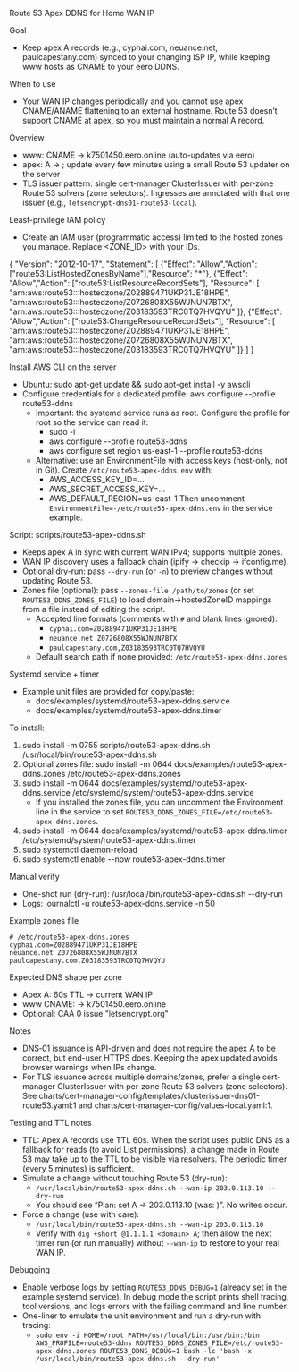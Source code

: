 Route 53 Apex DDNS for Home WAN IP

Goal
- Keep apex A records (e.g., cyphai.com, neuance.net, paulcapestany.com) synced to your changing ISP IP, while keeping www hosts as CNAME to your eero DDNS.

When to use
- Your WAN IP changes periodically and you cannot use apex CNAME/ANAME flattening to an external hostname. Route 53 doesn’t support CNAME at apex, so you must maintain a normal A record.

Overview
- www: CNAME → k7501450.eero.online (auto-updates via eero)
- apex: A → <current WAN IP>; update every few minutes using a small Route 53 updater on the server
- TLS issuer pattern: single cert-manager ClusterIssuer with per‑zone Route 53 solvers (zone selectors). Ingresses are annotated with that one issuer (e.g., `letsencrypt-dns01-route53-local`).

Least-privilege IAM policy
- Create an IAM user (programmatic access) limited to the hosted zones you manage. Replace <ZONE_ID> with your IDs.

{
  "Version": "2012-10-17",
  "Statement": [
    {"Effect": "Allow","Action": ["route53:ListHostedZonesByName"],"Resource": "*"},
    {"Effect": "Allow","Action": ["route53:ListResourceRecordSets"],
     "Resource": [
       "arn:aws:route53:::hostedzone/Z02889471UKP31JE18HPE",
       "arn:aws:route53:::hostedzone/Z0726808X55WJNUN7BTX",
       "arn:aws:route53:::hostedzone/Z03183593TRC0TQ7HVQYU"
     ]},
    {"Effect": "Allow","Action": ["route53:ChangeResourceRecordSets"],
     "Resource": [
       "arn:aws:route53:::hostedzone/Z02889471UKP31JE18HPE",
       "arn:aws:route53:::hostedzone/Z0726808X55WJNUN7BTX",
       "arn:aws:route53:::hostedzone/Z03183593TRC0TQ7HVQYU"
     ]}
  ]
}

Install AWS CLI on the server
- Ubuntu: sudo apt-get update && sudo apt-get install -y awscli
- Configure credentials for a dedicated profile: aws configure --profile route53-ddns
  - Important: the systemd service runs as root. Configure the profile for root so the service can read it:
    - sudo -i
    - aws configure --profile route53-ddns
    - aws configure set region us-east-1 --profile route53-ddns
  - Alternative: use an EnvironmentFile with access keys (host-only, not in Git). Create `/etc/route53-apex-ddns.env` with:
    - AWS_ACCESS_KEY_ID=...
    - AWS_SECRET_ACCESS_KEY=...
    - AWS_DEFAULT_REGION=us-east-1
    Then uncomment `EnvironmentFile=-/etc/route53-apex-ddns.env` in the service example.

Script: scripts/route53-apex-ddns.sh
- Keeps apex A in sync with current WAN IPv4; supports multiple zones.
- WAN IP discovery uses a fallback chain (ipify → checkip → ifconfig.me).
- Optional dry-run: pass `--dry-run` (or `-n`) to preview changes without updating Route 53.
- Zones file (optional): pass `--zones-file /path/to/zones` (or set `ROUTE53_DDNS_ZONES_FILE`) to load domain→hostedZoneID mappings from a file instead of editing the script.
  - Accepted line formats (comments with `#` and blank lines ignored):
    - `cyphai.com=Z02889471UKP31JE18HPE`
    - `neuance.net Z0726808X55WJNUN7BTX`
    - `paulcapestany.com,Z03183593TRC0TQ7HVQYU`
  - Default search path if none provided: `/etc/route53-apex-ddns.zones`

Systemd service + timer
- Example unit files are provided for copy/paste:
  - docs/examples/systemd/route53-apex-ddns.service
  - docs/examples/systemd/route53-apex-ddns.timer

To install:
1) sudo install -m 0755 scripts/route53-apex-ddns.sh /usr/local/bin/route53-apex-ddns.sh
2) Optional zones file: sudo install -m 0644 docs/examples/route53-apex-ddns.zones /etc/route53-apex-ddns.zones
3) sudo install -m 0644 docs/examples/systemd/route53-apex-ddns.service /etc/systemd/system/route53-apex-ddns.service
   - If you installed the zones file, you can uncomment the Environment line in the service to set `ROUTE53_DDNS_ZONES_FILE=/etc/route53-apex-ddns.zones`.
4) sudo install -m 0644 docs/examples/systemd/route53-apex-ddns.timer /etc/systemd/system/route53-apex-ddns.timer
5) sudo systemctl daemon-reload
6) sudo systemctl enable --now route53-apex-ddns.timer

Manual verify
- One-shot run (dry-run): /usr/local/bin/route53-apex-ddns.sh --dry-run
- Logs: journalctl -u route53-apex-ddns.service -n 50

Example zones file
```
# /etc/route53-apex-ddns.zones
cyphai.com=Z02889471UKP31JE18HPE
neuance.net Z0726808X55WJNUN7BTX
paulcapestany.com,Z03183593TRC0TQ7HVQYU
```

Expected DNS shape per zone
- Apex A: 60s TTL → current WAN IP
- www CNAME: → k7501450.eero.online
- Optional: CAA 0 issue "letsencrypt.org"

Notes
- DNS‑01 issuance is API-driven and does not require the apex A to be correct, but end-user HTTPS does. Keeping the apex updated avoids browser warnings when IPs change.
- For TLS issuance across multiple domains/zones, prefer a single cert-manager ClusterIssuer with per‑zone Route 53 solvers (zone selectors). See charts/cert-manager-config/templates/clusterissuer-dns01-route53.yaml:1 and charts/cert-manager-config/values-local.yaml:1.

Testing and TTL notes
- TTL: Apex A records use TTL 60s. When the script uses public DNS as a fallback for reads (to avoid List permissions), a change made in Route 53 may take up to the TTL to be visible via resolvers. The periodic timer (every 5 minutes) is sufficient.
- Simulate a change without touching Route 53 (dry-run):
  - `/usr/local/bin/route53-apex-ddns.sh --wan-ip 203.0.113.10 --dry-run`
  - You should see “Plan: set <domain> A -> 203.0.113.10 (was: <current>)”. No writes occur.
- Force a change (use with care):
  - `/usr/local/bin/route53-apex-ddns.sh --wan-ip 203.0.113.10`
  - Verify with `dig +short @1.1.1.1 <domain> A`; then allow the next timer run (or run manually) without `--wan-ip` to restore to your real WAN IP.

Debugging
- Enable verbose logs by setting `ROUTE53_DDNS_DEBUG=1` (already set in the example systemd service). In debug mode the script prints shell tracing, tool versions, and logs errors with the failing command and line number.
- One-liner to emulate the unit environment and run a dry-run with tracing:
  - `sudo env -i HOME=/root PATH=/usr/local/bin:/usr/bin:/bin AWS_PROFILE=route53-ddns ROUTE53_DDNS_ZONES_FILE=/etc/route53-apex-ddns.zones ROUTE53_DDNS_DEBUG=1 bash -lc 'bash -x /usr/local/bin/route53-apex-ddns.sh --dry-run'`
